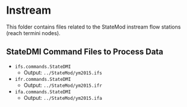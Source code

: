 # Instream #

This folder contains files related to the StateMod instream flow stations (reach termini nodes).

## StateDMI Command Files to Process Data ##

* `ifs.commands.StateDMI`
	+ Output: `../StateMod/ym2015.ifs`
* `ifr.commands.StateDMI`
	+ Output: `../StateMod/ym2015.ifr`
* `ifa.commands.StateDMI`
	+ Output: `../StateMod/ym2015.ifa`
